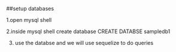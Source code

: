 ##setup databases

1.open mysql shell

2.inside mysql shell create database
CREATE DATABSE sampledb1

3. use the databse and we will use sequelize to do queries

